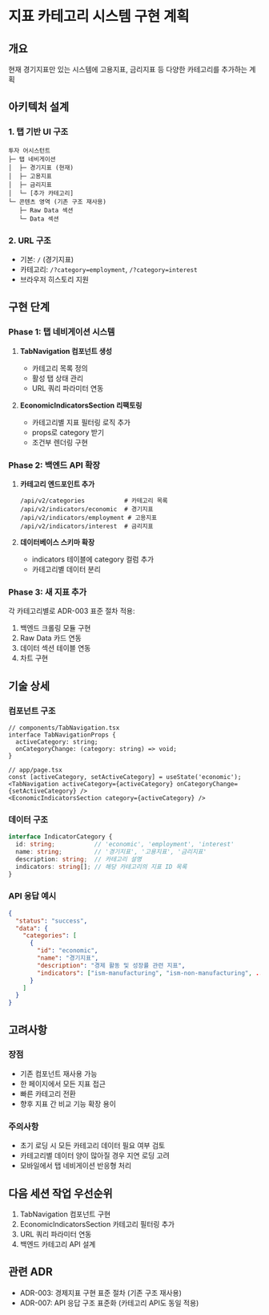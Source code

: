 # 지표 카테고리 시스템 구현 계획

## 개요
현재 경기지표만 있는 시스템에 고용지표, 금리지표 등 다양한 카테고리를 추가하는 계획

## 아키텍처 설계

### 1. 탭 기반 UI 구조
```
투자 어시스턴트
├─ 탭 네비게이션
│  ├─ 경기지표 (현재)
│  ├─ 고용지표
│  ├─ 금리지표
│  └─ [추가 카테고리]
└─ 콘텐츠 영역 (기존 구조 재사용)
   ├─ Raw Data 섹션
   └─ Data 섹션
```

### 2. URL 구조
- 기본: `/` (경기지표)
- 카테고리: `/?category=employment`, `/?category=interest`
- 브라우저 히스토리 지원

## 구현 단계

### Phase 1: 탭 네비게이션 시스템
1. **TabNavigation 컴포넌트 생성**
   - 카테고리 목록 정의
   - 활성 탭 상태 관리
   - URL 쿼리 파라미터 연동

2. **EconomicIndicatorsSection 리팩토링**
   - 카테고리별 지표 필터링 로직 추가
   - props로 category 받기
   - 조건부 렌더링 구현

### Phase 2: 백엔드 API 확장
1. **카테고리 엔드포인트 추가**
   ```
   /api/v2/categories           # 카테고리 목록
   /api/v2/indicators/economic  # 경기지표
   /api/v2/indicators/employment # 고용지표
   /api/v2/indicators/interest  # 금리지표
   ```

2. **데이터베이스 스키마 확장**
   - indicators 테이블에 category 컬럼 추가
   - 카테고리별 데이터 분리

### Phase 3: 새 지표 추가
각 카테고리별로 ADR-003 표준 절차 적용:
1. 백엔드 크롤링 모듈 구현
2. Raw Data 카드 연동
3. 데이터 섹션 테이블 연동
4. 차트 구현

## 기술 상세

### 컴포넌트 구조
```tsx
// components/TabNavigation.tsx
interface TabNavigationProps {
  activeCategory: string;
  onCategoryChange: (category: string) => void;
}

// app/page.tsx
const [activeCategory, setActiveCategory] = useState('economic');
<TabNavigation activeCategory={activeCategory} onCategoryChange={setActiveCategory} />
<EconomicIndicatorsSection category={activeCategory} />
```

### 데이터 구조
```typescript
interface IndicatorCategory {
  id: string;           // 'economic', 'employment', 'interest'
  name: string;         // '경기지표', '고용지표', '금리지표'
  description: string;  // 카테고리 설명
  indicators: string[]; // 해당 카테고리의 지표 ID 목록
}
```

### API 응답 예시
```json
{
  "status": "success",
  "data": {
    "categories": [
      {
        "id": "economic",
        "name": "경기지표",
        "description": "경제 활동 및 성장률 관련 지표",
        "indicators": ["ism-manufacturing", "ism-non-manufacturing", ...]
      }
    ]
  }
}
```

## 고려사항

### 장점
- 기존 컴포넌트 재사용 가능
- 한 페이지에서 모든 지표 접근
- 빠른 카테고리 전환
- 향후 지표 간 비교 기능 확장 용이

### 주의사항
- 초기 로딩 시 모든 카테고리 데이터 필요 여부 검토
- 카테고리별 데이터 양이 많아질 경우 지연 로딩 고려
- 모바일에서 탭 네비게이션 반응형 처리

## 다음 세션 작업 우선순위
1. TabNavigation 컴포넌트 구현
2. EconomicIndicatorsSection 카테고리 필터링 추가
3. URL 쿼리 파라미터 연동
4. 백엔드 카테고리 API 설계

## 관련 ADR
- ADR-003: 경제지표 구현 표준 절차 (기존 구조 재사용)
- ADR-007: API 응답 구조 표준화 (카테고리 API도 동일 적용)